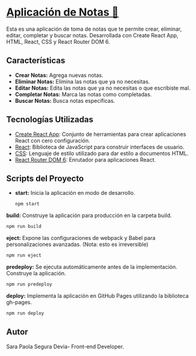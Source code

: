 # [Aplicación de Notas 📝](https://sarasegura.github.io/page-notes-curso-react-intro/)
Esta es una aplicación de toma de notas que te permite crear, eliminar, editar, completar y buscar notas. Desarrollada con Create React App, HTML, React, CSS y React Router DOM 6.

## Características

- **Crear Notas:** Agrega nuevas notas.
- **Eliminar Notas:** Elimina las notas que ya no necesitas.
-  **Editar Notas:** Edita las notas que ya no necesitas o que escribiste mal.
- **Completar Notas:** Marca las notas como completadas.
- **Buscar Notas:** Busca notas específicas.

## Tecnologías Utilizadas

- [Create React App](https://create-react-app.dev/): Conjunto de herramientas para crear aplicaciones React con cero configuración.
- [React](https://reactjs.org/): Biblioteca de JavaScript para construir interfaces de usuario.
- [CSS](https://developer.mozilla.org/en-US/docs/Web/CSS): Lenguaje de estilo utilizado para dar estilo a documentos HTML.
- [React Router DOM 6](https://reactrouter.com/): Enrutador para aplicaciones React.

## Scripts del Proyecto
- **start:** Inicia la aplicación en modo de desarrollo.
  ```bash
  npm start
  ```
**build:** Construye la aplicación para producción en la carpeta build.
  ```bash
 npm run build
  ```
**eject:** Expone las configuraciones de webpack y Babel para personalizaciones avanzadas. (Nota: esto es irreversible)
  ```bash
npm run eject
  ```
**predeploy:** Se ejecuta automáticamente antes de la implementación. Construye la aplicación.
  ```bash
npm run predeploy
  ```
**deploy:** Implementa la aplicación en GitHub Pages utilizando la biblioteca gh-pages.
  ```bash
npm run deploy
  ```

## Autor
Sara Paola Segura Devia- Front-end Developer.

